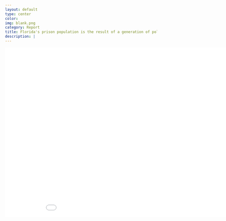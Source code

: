 ```yaml
---
layout: default
type: center
color:
img: blank.png
category: Report
title: Florida's prison population is the result of a generation of policy decisions - some with unintended consequences.
description: |
---
```

<iframe src="datavis/intotimer.html" height='560' width='960' frameborder='0' scrolling='no'></iframe>
